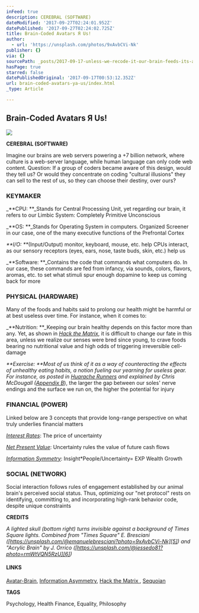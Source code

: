 ```yaml
---
inFeed: true
description: CEREBRAL (SOFTWARE)
dateModified: '2017-09-27T02:24:01.952Z'
datePublished: '2017-09-27T02:24:02.725Z'
title: Brain-Coded Avatars Я Us!
author:
  - url: 'https://unsplash.com/photos/9xAvbCVi-Nk'
publisher: {}
via: {}
sourcePath: _posts/2017-09-17-unless-we-recode-it-our-brain-feeds-its-avatar-to-coders.md
hasPage: true
starred: false
datePublishedOriginal: '2017-09-17T00:53:12.352Z'
url: brain-coded-avatars-ya-us/index.html
_type: Article

---
```

## **Brain-Coded Avatars Я Us!**
![](https://the-grid-user-content.s3-us-west-2.amazonaws.com/21657f1f-9428-40e3-87dd-23434eb7f653.png)

**CEREBRAL (SOFTWARE)**

Imagine our brains are web servers powering a +7 billion network, where culture is a web-server language, while human language can only code web content. Question: If a group of coders became aware of this design, would they tell us? Or would they concentrate on coding "cultural illusions" they can sell to the rest of us, so they can choose their destiny, over ours?

### **KEYMAKER**

_**CPU: **_Stands for Central Processing Unit, yet regarding our brain, it refers to our Limbic System: Completely Primitive Unconscious

_**OS: **_Stands for Operating System in computers. Organized Screener in our case, one of the many executive functions of the Prefrontal Cortex

_**I/O: **_(Input/Output) monitor, keyboard, mouse, etc. help CPUs interact, as our sensory receptors (eyes, ears, nose, taste buds, skin, etc.) help us

_**Software: **_Contains the code that commands what computers do. In our case, these commands are fed from infancy, via sounds, colors, flavors, aromas, etc. to set what stimuli spur enough dopamine to keep us coming back for more

### **PHYSICAL (HARDWARE)**

Many of the foods and habits said to prolong our health might be harmful or at best useless over time. For instance, when it comes to:

_**Nutrition: **_Keeping our brain healthy depends on this factor more than any. Yet, as shown in _[Hack the Matrix][0]_, it is difficult to change our fate in this area, unless we realize our senses were bred since young, to crave foods bearing no nutritional value and high odds of triggering irreversible cell-damage

_**Exercise: **_Most of us think of it as a way of counteracting the effects of unhealthy eating habits, a notion fueling our yearning for useless gear. For instance, as posted in _[Huarache Runners][1]_ and explained by Chris McDougall (_[Appendix B][0]_), the larger the gap between our soles' nerve endings and the surface we run on, the higher the potential for injury

### **FINANCIAL (POWER)**

Linked below are 3 concepts that provide long-range perspective on what truly underlies financial matters

_[Interest Rates][2]_: The price of uncertainty

_[Net Present Value][3]_: Uncertainty rules the value of future cash flows

_[Information Symmetry][4]_: Insight\*People/Uncertainty= EXP Wealth Growth

### **SOCIAL (NETWORK)**

Social interaction follows rules of engagement established by our animal brain's perceived social status. Thus, optimizing our "net protocol" rests on identifying, committing to, and incorporating high-rank behavior code, despite unique constraints

**CREDITS**

_A lighted skull (bottom right) turns invisible against a background of Times Square lights. Combined from "Times Square" E. Bresciani ([https://unsplash.com/@emanuelebresciani?photo=9xAvbCVi-Nk][5]) and "Acrylic Brain" by J. Orrico ([https://unsplash.com/@jessedo81?photo=rmWtVQN5RzU][6])_

#### **LINKS**

[Avatar-Brain][7], [Information Asymmetry][4], [Hack the Matrix ][0], [Sequoian][8]

**TAGS**

Psychology, Health Finance, Equality, Philosophy

[0]: http://www.infoasy.com/
[1]: https://www.strava.com/clubs/huarache-runners
[2]: http://sequoian.com/2015/09/wp-contentuploads201610the-discount-rate-pyramid-scheme-2-0-pdf/
[3]: http://sequoian.com/2017/08/wp-contentuploads201708predator-prey2-pdf/
[4]: http://sequoian.com/2016/03/wp-contentuploads201708information_symmetry-pdf/
[5]: https://unsplash.com/@emanuelebresciani?photo=9xAvbCVi-Nk
[6]: https://unsplash.com/@jessedo81?photo=rmWtVQN5RzU
[7]: http://avatarbrain.com/
[8]: http://sequoian.com/